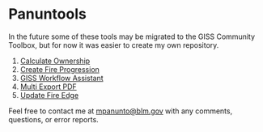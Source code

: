 # Panuntools

In the future some of these tools may be migrated to the GISS Community Toolbox, but for now it was easier to create my own repository.

1) [Calculate Ownership](docs/README_CalculateOwnership.md)
2) [Create Fire Progression](docs/README_CreateFireProgression.md)
3) [GISS Workflow Assistant](docs/README_CalculateEventGeometry_CopyGDB.md)
4) [Multi Export PDF](docs/README_MultiExportPDF.md)
5) [Update Fire Edge](docs/README_UpdateFireEdge.md)


Feel free to contact me at mpanunto@blm.gov with any comments, questions, or error reports.
